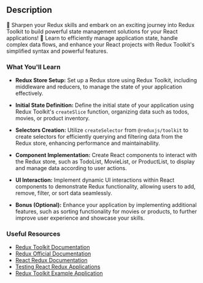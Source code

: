## Description

🔧 Sharpen your Redux skills and embark on an exciting journey into Redux Toolkit to build powerful state management solutions for your React applications! 🚀 Learn to efficiently manage application state, handle complex data flows, and enhance your React projects with Redux Toolkit's simplified syntax and powerful features.

### What You'll Learn

- **Redux Store Setup:** Set up a Redux store using Redux Toolkit, including middleware and reducers, to manage the state of your application effectively.

- **Initial State Definition:** Define the initial state of your application using Redux Toolkit's `createSlice` function, organizing data such as todos, movies, or product inventory.

- **Selectors Creation:** Utilize `createSelector` from `@reduxjs/toolkit` to create selectors for efficiently querying and filtering data from the Redux store, enhancing performance and maintainability.

- **Component Implementation:** Create React components to interact with the Redux store, such as TodoList, MovieList, or ProductList, to display and manage data according to user actions.

- **UI Interaction:** Implement dynamic UI interactions within React components to demonstrate Redux functionality, allowing users to add, remove, filter, or sort data seamlessly.

- **Bonus (Optional):** Enhance your application by implementing additional features, such as sorting functionality for movies or products, to further improve user experience and showcase your skills.

### Useful Resources

- [Redux Toolkit Documentation](https://redux-toolkit.js.org/)
- [Redux Official Documentation](https://redux.js.org/)
- [React Redux Documentation](https://react-redux.js.org/)
- [Testing React Redux Applications](https://redux.js.org/recipes/writing-tests)
- [Redux Toolkit Example Application](https://redux-toolkit.js.org/tutorials/overview)
